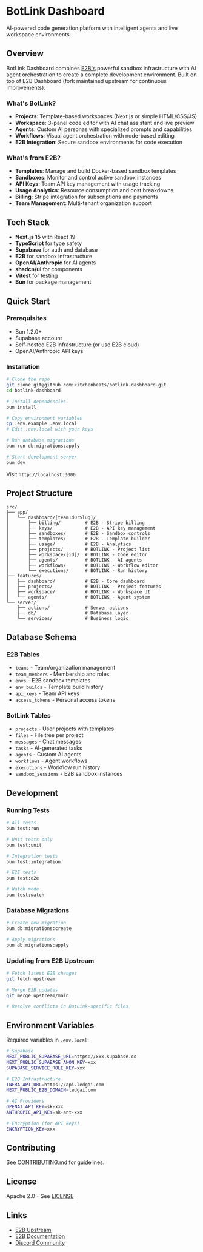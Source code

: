 # BotLink Dashboard

AI-powered code generation platform with intelligent agents and live workspace environments.

## Overview

BotLink Dashboard combines [E2B's](https://e2b.dev) powerful sandbox infrastructure with AI agent orchestration to create a complete development environment. Built on top of E2B Dashboard (fork maintained upstream for continuous improvements).

### What's BotLink?

- **Projects**: Template-based workspaces (Next.js or simple HTML/CSS/JS)
- **Workspace**: 3-panel code editor with AI chat assistant and live preview
- **Agents**: Custom AI personas with specialized prompts and capabilities
- **Workflows**: Visual agent orchestration with node-based editing
- **E2B Integration**: Secure sandbox environments for code execution

### What's from E2B?

- **Templates**: Manage and build Docker-based sandbox templates
- **Sandboxes**: Monitor and control active sandbox instances
- **API Keys**: Team API key management with usage tracking
- **Usage Analytics**: Resource consumption and cost breakdowns
- **Billing**: Stripe integration for subscriptions and payments
- **Team Management**: Multi-tenant organization support

## Tech Stack

- **Next.js 15** with React 19
- **TypeScript** for type safety
- **Supabase** for auth and database
- **E2B** for sandbox infrastructure
- **OpenAI/Anthropic** for AI agents
- **shadcn/ui** for components
- **Vitest** for testing
- **Bun** for package management

## Quick Start

### Prerequisites

- Bun 1.2.0+
- Supabase account
- Self-hosted E2B infrastructure (or use E2B cloud)
- OpenAI/Anthropic API keys

### Installation

```bash
# Clone the repo
git clone git@github.com:kitchenbeats/botlink-dashboard.git
cd botlink-dashboard

# Install dependencies
bun install

# Copy environment variables
cp .env.example .env.local
# Edit .env.local with your keys

# Run database migrations
bun run db:migrations:apply

# Start development server
bun dev
```

Visit `http://localhost:3000`

## Project Structure

```
src/
├── app/
│   └── dashboard/[teamIdOrSlug]/
│       ├── billing/         # E2B - Stripe billing
│       ├── keys/            # E2B - API key management
│       ├── sandboxes/       # E2B - Sandbox controls
│       ├── templates/       # E2B - Template builder
│       ├── usage/           # E2B - Analytics
│       ├── projects/        # BOTLINK - Project list
│       ├── workspace/[id]/  # BOTLINK - Code editor
│       ├── agents/          # BOTLINK - AI agents
│       ├── workflows/       # BOTLINK - Workflow editor
│       └── executions/      # BOTLINK - Run history
├── features/
│   ├── dashboard/           # E2B - Core dashboard
│   ├── projects/            # BOTLINK - Project features
│   ├── workspace/           # BOTLINK - Workspace UI
│   └── agents/              # BOTLINK - Agent system
└── server/
    ├── actions/             # Server actions
    ├── db/                  # Database layer
    └── services/            # Business logic
```

## Database Schema

### E2B Tables
- `teams` - Team/organization management
- `team_members` - Membership and roles
- `envs` - E2B sandbox templates
- `env_builds` - Template build history
- `api_keys` - Team API keys
- `access_tokens` - Personal access tokens

### BotLink Tables
- `projects` - User projects with templates
- `files` - File tree per project
- `messages` - Chat messages
- `tasks` - AI-generated tasks
- `agents` - Custom AI agents
- `workflows` - Agent workflows
- `executions` - Workflow run history
- `sandbox_sessions` - E2B sandbox instances

## Development

### Running Tests

```bash
# All tests
bun test:run

# Unit tests only
bun test:unit

# Integration tests
bun test:integration

# E2E tests
bun test:e2e

# Watch mode
bun test:watch
```

### Database Migrations

```bash
# Create new migration
bun db:migrations:create

# Apply migrations
bun db:migrations:apply
```

### Updating from E2B Upstream

```bash
# Fetch latest E2B changes
git fetch upstream

# Merge E2B updates
git merge upstream/main

# Resolve conflicts in BotLink-specific files
```

## Environment Variables

Required variables in `.env.local`:

```bash
# Supabase
NEXT_PUBLIC_SUPABASE_URL=https://xxx.supabase.co
NEXT_PUBLIC_SUPABASE_ANON_KEY=xxx
SUPABASE_SERVICE_ROLE_KEY=xxx

# E2B Infrastructure
INFRA_API_URL=https://api.ledgai.com
NEXT_PUBLIC_E2B_DOMAIN=ledgai.com

# AI Providers
OPENAI_API_KEY=sk-xxx
ANTHROPIC_API_KEY=sk-ant-xxx

# Encryption (for API keys)
ENCRYPTION_KEY=xxx
```

## Contributing

See [CONTRIBUTING.md](CONTRIBUTING.md) for guidelines.

## License

Apache 2.0 - See [LICENSE](LICENSE)

## Links

- [E2B Upstream](https://github.com/e2b-dev/dashboard)
- [E2B Documentation](https://e2b.dev/docs)
- [Discord Community](https://discord.gg/e2b)
